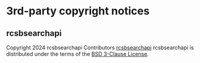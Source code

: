 # 3rd-party copyright notices

## rcsbsearchapi

Copyright 2024 rcsbsearchapi Contributors [rcsbsearchapi](https://github.com/rcsb/py-rcsbsearchapi)
rcsbsearchapi is distributed under the terms of the [BSD 3-Clause License](https://opensource.org/license/bsd-3-clause).